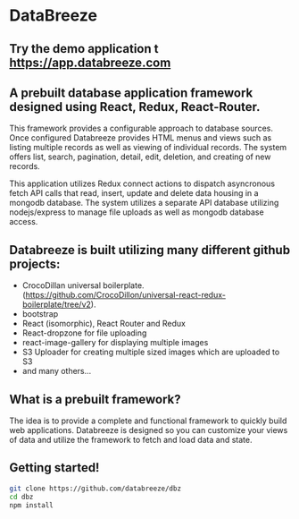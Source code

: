 # DataBreeze

## Try the demo application t https://app.databreeze.com

## A prebuilt database application framework designed using React, Redux, React-Router.

This framework provides a configurable approach to database sources. Once configured Databreeze provides HTML menus and views such as listing multiple records as well as viewing of individual records. The system offers list, search, pagination, detail, edit, deletion, and creating of new records.  

This application utilizes Redux connect actions to dispatch asyncronous fetch API calls that read, insert, update and delete data housing in a mongodb database. The system utilizes a separate API database utilizing nodejs/express to manage file uploads as well as mongodb database access. 

## Databreeze is built utilizing many different github projects:
- CrocoDillan universal boilerplate. (https://github.com/CrocoDillon/universal-react-redux-boilerplate/tree/v2).
- bootstrap
- React (isomorphic), React Router and Redux
- React-dropzone for file uploading
- react-image-gallery for displaying multiple images
- S3 Uploader for creating multiple sized images which are uploaded to S3
- and many others...

## What is a prebuilt framework?

The idea is to provide a complete and functional framework to quickly build web applications. Databreeze is designed so you can customize your views of data and utilize the framework to fetch and load data and state.

## Getting started!

```bash
git clone https://github.com/databreeze/dbz
cd dbz
npm install
```
